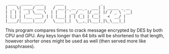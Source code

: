 ```
 ____  _____ ____     ____                _
|  _ \| ____/ ___|   / ___|_ __ __ _  ___| | _____ _ __
| | | |  _| \___ \  | |   | '__/ _` |/ __| |/ / _ \ '__|
| |_| | |___ ___) | | |___| | | (_| | (__|   <  __/ |
|____/|_____|____/   \____|_|  \__,_|\___|_|\_\___|_|
```

This program compares times to crack message encrypted by DES by both CPU and GPU.
Any keys longer than 64 bits will be shortened to that length, however shorter ones might be used as well (then served more like passphrases).
